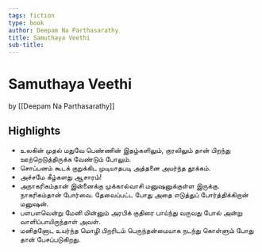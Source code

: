 ```yaml
---
tags: fiction
type: book
author: Deepam Na Parthasarathy
title: Samuthaya Veethi
sub-title: 
---
```


# Samuthaya Veethi
by [[Deepam Na Parthasarathy]]

## Highlights
* உலகின் முதல் மதுவே பெண்ணின் இதழ்களிலும், குரலிலும் தான் பிறந்து ஊற்றெடுத்திருக்க வேண்டும் போலும்.
* சொப்பனம் கூடக் குறுக்கிட முடியாதபடி அத்தனை அயர்ந்த தூக்கம்.
* அச்சமே கீழ்களது ஆசாரம்!
* அநாகரிகம்தான் இன்னைக்கு முக்கால்வாசி மனுஷனுக்குள்ள இருக்கு. நாகரிகம்தான் போர்வை. தேவைப்பட்ட போது அதை எடுத்துப் போர்த்திக்கிறான் மனுஷன்.
* பளபளவென்று மேனி மின்னும் அரபிக் குதிரை பாய்ந்து வருவது போல் அன்று வாளிப்பாயிருந்தாள் அவள்.
* மனிதனோட உயர்ந்த மொழி பிறரிடம் பெருந்தன்மையாக நடந்து கொள்ளும் போது தான் பேசப்படுகிறது.
